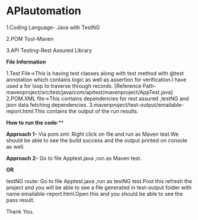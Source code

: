 # APIautomation
1.Coding Language- Java with TestNG

2.POM Tool-Maven

3.API Testing-Rest Assured Library

**File Information**

1.Test File->This is having test classes along with test method with @test annotation which contains logic as well as assertion for verification.I have used a for loop to traverse through records.
[Reference Path-mavenproject/src/test/java/com/apitest/mavenproject/AppTest.java]
2.POM.XML file->This contains dependencies for rest assured ,testNG and json data fetching dependencies.
3.mavenproject/test-output/emailable-report.html:This contains the output of the run results.

**How to run the code**:**

**Approach 1-**
Via pom.xml: Right click on file and run as Maven test.We should be able to see the build success and the output printed on console as well.

**Approach 2-**
Go to file Apptest.java ,run as Maven test.

**OR**

testNG route: Go to file Apptest.java ,run as testNG test.Post this refresh the project and you will be able to see a file generated in test-output folder with name emailable-report.html.Open this and you should be able to see the pass result.

Thank You.

